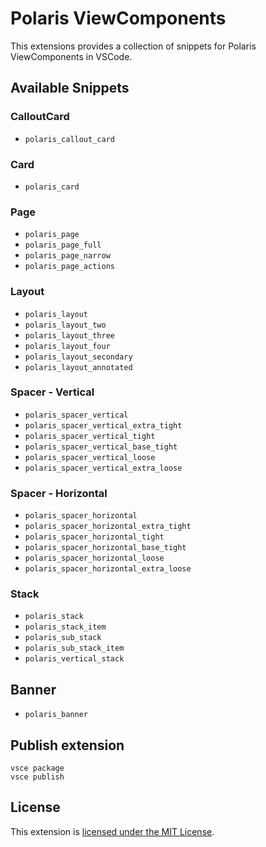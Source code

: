 # Polaris ViewComponents

This extensions provides a collection of snippets for Polaris ViewComponents in VSCode.

## Available Snippets

### CalloutCard
- `polaris_callout_card`

### Card
- `polaris_card`

### Page
- `polaris_page`
- `polaris_page_full`
- `polaris_page_narrow`
- `polaris_page_actions`

### Layout
- `polaris_layout`
- `polaris_layout_two`
- `polaris_layout_three`
- `polaris_layout_four`
- `polaris_layout_secondary`
- `polaris_layout_annotated`

### Spacer - Vertical
- `polaris_spacer_vertical`
- `polaris_spacer_vertical_extra_tight`
- `polaris_spacer_vertical_tight`
- `polaris_spacer_vertical_base_tight`
- `polaris_spacer_vertical_loose`
- `polaris_spacer_vertical_extra_loose`

### Spacer - Horizontal
- `polaris_spacer_horizontal`
- `polaris_spacer_horizontal_extra_tight`
- `polaris_spacer_horizontal_tight`
- `polaris_spacer_horizontal_base_tight`
- `polaris_spacer_horizontal_loose`
- `polaris_spacer_horizontal_extra_loose`

### Stack
- `polaris_stack`
- `polaris_stack_item`
- `polaris_sub_stack`
- `polaris_sub_stack_item`
- `polaris_vertical_stack`

## Banner
- `polaris_banner`

## Publish extension

```
vsce package
vsce publish
```

## License

This extension is [licensed under the MIT License](LICENSE).
